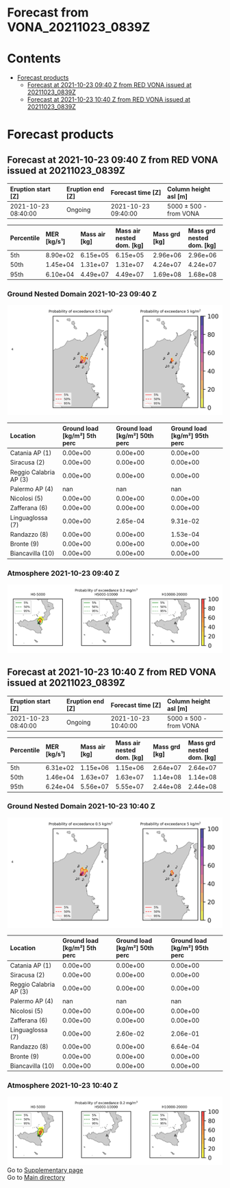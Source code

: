
Forecast from VONA_20211023_0839Z
=================================

Contents
========

* [Forecast products](#forecast-products)
	* [Forecast at 2021-10-23 09:40 Z from RED VONA issued at 20211023_0839Z](#forecast-at-2021-10-23-0940-z-from-red-vona-issued-at-20211023_0839z)
	* [Forecast at 2021-10-23 10:40 Z from RED VONA issued at 20211023_0839Z](#forecast-at-2021-10-23-1040-z-from-red-vona-issued-at-20211023_0839z)

# Forecast products

## Forecast at 2021-10-23 09:40 Z from RED VONA issued at 20211023_0839Z
  

|Eruption start [Z]|Eruption end [Z]|Forecast time [Z]|Column height asl [m]|
| :--- | :--- | :--- | :--- |
|2021-10-23 08:40:00|Ongoing|2021-10-23 09:40:00|5000 ± 500 - from VONA|
  
  

|Percentile|MER [kg/s¹]|Mass air [kg]|Mass air nested dom. [kg]|Mass grd [kg]|Mass grd nested dom. [kg]|
| :--- | :--- | :--- | :--- | :--- | :--- |
|5th|8.90e+02|6.15e+05|6.15e+05|2.96e+06|2.96e+06|
|50th|1.45e+04|1.31e+07|1.31e+07|4.24e+07|4.24e+07|
|95th|6.10e+04|4.49e+07|4.49e+07|1.69e+08|1.68e+08|
  

### Ground Nested Domain 2021-10-23 09:40 Z
  
![](./figures/probability_grd_2021_10_23_0940_grid_1_1.png)  
  
  
  
  
  
  
  
  
  

|Location|Ground load [kg/m²] 5th perc|Ground load [kg/m²] 50th perc|Ground load [kg/m²] 95th perc|
| :--- | :--- | :--- | :--- |
|Catania AP (1)|0.00e+00|0.00e+00|0.00e+00|
|Siracusa (2)|0.00e+00|0.00e+00|0.00e+00|
|Reggio Calabria AP (3)|0.00e+00|0.00e+00|0.00e+00|
|Palermo AP (4)|nan|nan|nan|
|Nicolosi (5)|0.00e+00|0.00e+00|0.00e+00|
|Zafferana (6)|0.00e+00|0.00e+00|0.00e+00|
|Linguaglossa (7)|0.00e+00|2.65e-04|9.31e-02|
|Randazzo (8)|0.00e+00|0.00e+00|1.53e-04|
|Bronte (9)|0.00e+00|0.00e+00|0.00e+00|
|Biancavilla (10)|0.00e+00|0.00e+00|0.00e+00|
  

### Atmosphere 2021-10-23 09:40 Z
  
![](./figures/probability_air_2021_10_23_0940_grid_2_conclev_1_1.png)
## Forecast at 2021-10-23 10:40 Z from RED VONA issued at 20211023_0839Z
  

|Eruption start [Z]|Eruption end [Z]|Forecast time [Z]|Column height asl [m]|
| :--- | :--- | :--- | :--- |
|2021-10-23 08:40:00|Ongoing|2021-10-23 10:40:00|5000 ± 500 - from VONA|
  
  

|Percentile|MER [kg/s¹]|Mass air [kg]|Mass air nested dom. [kg]|Mass grd [kg]|Mass grd nested dom. [kg]|
| :--- | :--- | :--- | :--- | :--- | :--- |
|5th|6.31e+02|1.15e+06|1.15e+06|2.64e+07|2.64e+07|
|50th|1.46e+04|1.63e+07|1.63e+07|1.14e+08|1.14e+08|
|95th|6.24e+04|5.56e+07|5.55e+07|2.44e+08|2.44e+08|
  

### Ground Nested Domain 2021-10-23 10:40 Z
  
![](./figures/probability_grd_2021_10_23_1040_grid_1_2.png)  
  
  
  
  
  
  
  
  
  

|Location|Ground load [kg/m²] 5th perc|Ground load [kg/m²] 50th perc|Ground load [kg/m²] 95th perc|
| :--- | :--- | :--- | :--- |
|Catania AP (1)|0.00e+00|0.00e+00|0.00e+00|
|Siracusa (2)|0.00e+00|0.00e+00|0.00e+00|
|Reggio Calabria AP (3)|0.00e+00|0.00e+00|0.00e+00|
|Palermo AP (4)|nan|nan|nan|
|Nicolosi (5)|0.00e+00|0.00e+00|0.00e+00|
|Zafferana (6)|0.00e+00|0.00e+00|0.00e+00|
|Linguaglossa (7)|0.00e+00|2.60e-02|2.06e-01|
|Randazzo (8)|0.00e+00|0.00e+00|6.64e-04|
|Bronte (9)|0.00e+00|0.00e+00|0.00e+00|
|Biancavilla (10)|0.00e+00|0.00e+00|0.00e+00|
  

### Atmosphere 2021-10-23 10:40 Z
  
![](./figures/probability_air_2021_10_23_1040_grid_2_conclev_1_2.png)  
Go to [Supplementary page](Supplementary_page.md)  
Go to [Main directory](https://github.com/federicapardini/Real_time_ash_forecast)